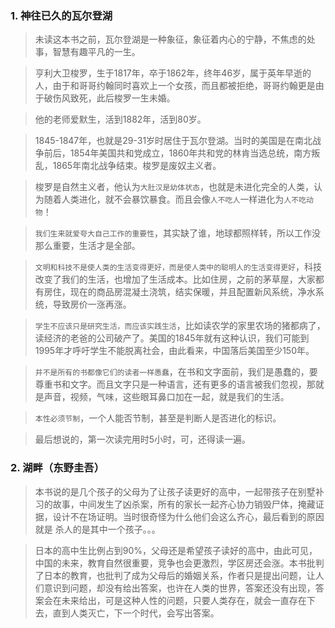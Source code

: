 ### 1. 神往已久的瓦尔登湖
>  未读这本书之前，瓦尔登湖是一种象征，象征着内心的宁静，不焦虑的处事，智慧有趣平凡的一生。

> 亨利大卫梭罗，生于1817年，卒于1862年，终年46岁，属于英年早逝的人，由于和哥哥约翰同时喜欢上一个女孩，而且都被拒绝，哥哥约翰更是由于破伤风致死，此后梭罗一生未婚。

> 他的老师爱默生，活到1882年，活到80岁。

> 1845-1847年，也就是29-31岁时居住于瓦尔登湖。当时的美国是在南北战争前后，1854年美国共和党成立，1860年共和党的林肯当选总统，南方叛乱，1865年南北战争结束。梭罗是废奴主义者。

> 梭罗是自然主义者，他认为`大肚汉是幼体状态`，也就是未进化完全的人类，认为随着人类进化，就不会暴饮暴食。而且会像`人不吃人`一样进化为`人不吃动物`！

>  `我们生来就爱夸大自己工作的重要性`，其实缺了谁，地球都照样转，所以工作没那么重要，生活才是全部。

>  `文明和科技不是使人类的生活变得更好，而是使人类中的聪明人的生活变得更好`，科技改变了我们的生活，也增加了生活成本。比如住房，之前的茅草屋，大家都有房住，现在的商品房混凝土浇筑，结实保暖，并且配置新风系统，净水系统，导致房价一涨再涨。

>  `学生不应该只是研究生活，而应该实践生活`，比如读农学的家里农场的猪都病了，读经济的老爸的公司破产了。美国的1845年就有这种认识，我们可能到1995年才呼吁学生不能脱离社会，由此看来，中国落后美国至少150年。


>  `并不是所有的书都像它们的读者一样愚蠢`，在书和文字面前，我们是愚蠢的，要尊重书和文字。而且文字只是一种语言，还有更多的语言被我们忽视，那就是声音，视频，气味，这些眼耳鼻口加在一起，就是我们的生活。

>  `本性必须节制`，一个人能否节制，甚至是判断人是否进化的标识。

> 最后想说的，第一次读完用时5小时，可，还得读一遍。
### 2. 湖畔（东野圭吾）
> 本书说的是几个孩子的父母为了让孩子读更好的高中，一起带孩子在别墅补习的故事，中间发生了凶杀案，所有的家长一起齐心协力销毁尸体，掩藏证据，设计不在场证明。当时很奇怪为什么他们会这么齐心，最后看到的原因就是 杀人的是其中一个孩子。。。

> 日本的高中生比例占到90%，父母还是希望孩子读好的高中，由此可见，中国的未来，教育自然很重要，竞争也会更激烈，学区房还会涨。本书批判了日本的教育，也批判了成为父母后的婚姻关系，作者只是提出问题，让人们意识到问题，却没有给出答案，也许在人类的世界，答案还没有出现，答案会在未来给出，可是这种人性的问题，只要人类存在，就会一直存在下去，直到人类灭亡，下一个时代，会写出答案。
